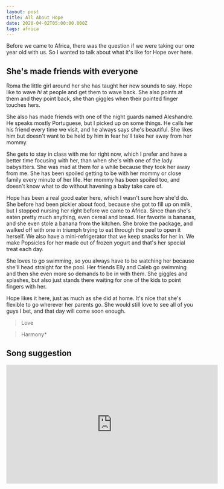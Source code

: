 ```yaml
---
layout: post
title: All About Hope
date: 2020-04-02T05:00:00.000Z
tags: africa
---
```


Before we came to Africa, there was the question if we were taking our one year old with us. So I wanted to talk about what it's like for Hope over here.

She's made friends with everyone
-------------------

Roma the little girl around her she has taught her new sounds to say. Hope like to wave *hi* at people and get them to wave back. She also points at them and they point back, she than giggles when their pointed finger touches hers.

She also has made friends with one of the night guards named Aleshandre. He speaks mostly Portuguese, but I picked up on some things.  He calls her his friend every time we visit, and he always says she's beautiful. She likes him but doesn't want to be held by him in fear he'll take her away from her mommy.

She gets to stay in class with me for right now, which I prefer and have a better time focusing with her, than when she's with one of the lady babysitters. She was mad at them for a while because they took her away from me. She has been spoiled getting to be with her mommy or close family every minute of her life. Her mommy has been spoiled too, and doesn't know what to do without havening a baby take care of.

Hope has been a real good eater here, which I wasn't sure how she'd do. She before had been pickier about food, because she got to fill up on milk, but I stopped nursing her right before we came to Africa. Since than she's eaten pretty much anything, even cereal and bread. Her favorite is bananas, and she even stole a banana from the kitchen. She broke the package, and walked off with one in triumph trying to eat through the peel to open it herself. We also have a mini-refrigerator that we keep snacks for her in. We make Popsicles for her made out of frozen yogurt and that's her special treat each day.

She loves to go swimming, so you always have to be watching her because she'll head straight for the pool. Her friends Elly and Caleb go swimming and then she even more so demands to be in with them. She giggles and splashes, but also just stands there waiting for one of the kids to point fingers with her.

Hope likes it here, just as much as she did at home. It's nice that she's flexible to go wherever her parents go. She would still love to see all of you guys I bet, and that day will come soon enough.

> Love

> Harmony*

Song suggestion
------------

<iframe width="560" height="315" src="https://www.youtube.com/embed/SUjzIMcpslk" frameborder="0" allow="accelerometer; autoplay; encrypted-media; gyroscope; picture-in-picture" allowfullscreen></iframe>
